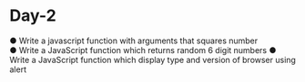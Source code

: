 # Day-2
●	Write a javascript function with arguments that squares number  
●	Write a JavaScript function which returns random 6 digit numbers 
●	Write a JavaScript function which display type and version of browser using alert

